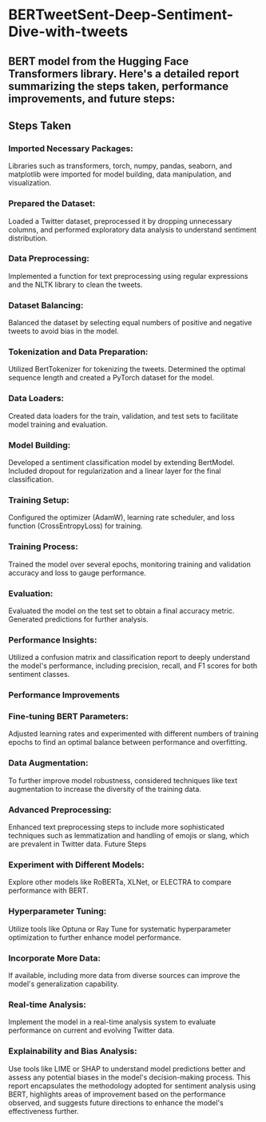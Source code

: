 # BERTweetSent-Deep-Sentiment-Dive-with-tweets

## BERT model from the Hugging Face Transformers library. Here's a detailed report summarizing the steps taken, performance improvements, and future steps:

## Steps Taken
### Imported Necessary Packages: 
Libraries such as transformers, torch, numpy, pandas, seaborn, and matplotlib were imported for model building, data manipulation, and visualization.

### Prepared the Dataset: 
Loaded a Twitter dataset, preprocessed it by dropping unnecessary columns, and performed exploratory data analysis to understand sentiment distribution.

### Data Preprocessing:
Implemented a function for text preprocessing using regular expressions and the NLTK library to clean the tweets.

### Dataset Balancing:
Balanced the dataset by selecting equal numbers of positive and negative tweets to avoid bias in the model.

### Tokenization and Data Preparation: 
Utilized BertTokenizer for tokenizing the tweets. Determined the optimal sequence length and created a PyTorch dataset for the model.

### Data Loaders:
Created data loaders for the train, validation, and test sets to facilitate model training and evaluation.

### Model Building: 
Developed a sentiment classification model by extending BertModel. Included dropout for regularization and a linear layer for the final classification.

### Training Setup: 
Configured the optimizer (AdamW), learning rate scheduler, and loss function (CrossEntropyLoss) for training.

### Training Process:
Trained the model over several epochs, monitoring training and validation accuracy and loss to gauge performance.

### Evaluation: 
Evaluated the model on the test set to obtain a final accuracy metric. Generated predictions for further analysis.

### Performance Insights:
Utilized a confusion matrix and classification report to deeply understand the model's performance, including precision, recall, and F1 scores for both sentiment classes.

### Performance Improvements
### Fine-tuning BERT Parameters: 
Adjusted learning rates and experimented with different numbers of training epochs to find an optimal balance between performance and overfitting.
### Data Augmentation:
To further improve model robustness, considered techniques like text augmentation to increase the diversity of the training data.
### Advanced Preprocessing:
Enhanced text preprocessing steps to include more sophisticated techniques such as lemmatization and handling of emojis or slang, which are prevalent in Twitter data.
Future Steps
### Experiment with Different Models:
Explore other models like RoBERTa, XLNet, or ELECTRA to compare performance with BERT.
### Hyperparameter Tuning:
Utilize tools like Optuna or Ray Tune for systematic hyperparameter optimization to further enhance model performance.
### Incorporate More Data: 
If available, including more data from diverse sources can improve the model's generalization capability.
### Real-time Analysis:
Implement the model in a real-time analysis system to evaluate performance on current and evolving Twitter data.
### Explainability and Bias Analysis:
Use tools like LIME or SHAP to understand model predictions better and assess any potential biases in the model's decision-making process.
This report encapsulates the methodology adopted for sentiment analysis using BERT, highlights areas of improvement based on the performance observed, and suggests future directions to enhance the model's effectiveness further.
